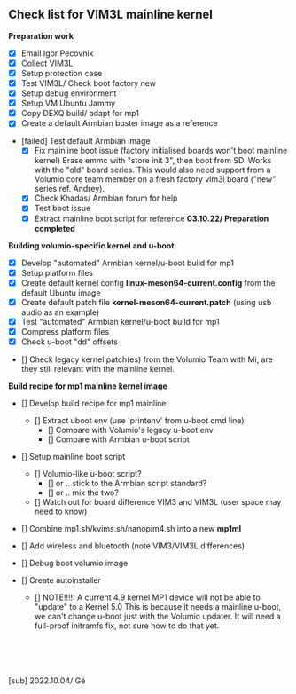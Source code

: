 ## Check list for VIM3L mainline kernel 

**Preparation work** 
* [x] Email Igor Pecovnik
* [x] Collect VIM3L
* [x] Setup protection case
* [x] Test VIM3L/ Check boot factory new
* [x] Setup debug environment
* [x] Setup VM Ubuntu Jammy
* [x] Copy DEXQ build/ adapt for mp1
* [x] Create a default Armbian buster image as a reference
* [failed] Test default Armbian image
    * [x] Fix mainline boot issue (factory initialised boards won't boot mainline kernel)
    Erase emmc with "store init 3", then boot from SD. Works with the "old" board series. 
    This would also need support from a Volumio core team member on a fresh factory vim3l board ("new" series ref. Andrey).
    * [x] Check Khadas/ Armbian forum for help
    * [x] Test boot issue
    * [x] Extract mainline boot script for reference
**03.10.22/ Preparation completed**

**Building volumio-specific kernel and u-boot**
* [x] Develop "automated" Armbian kernel/u-boot build for mp1
* [x] Setup platform files
* [x] Create default kernel config **linux-meson64-current.config** from the default Ubuntu image
* [x] Create default patch file **kernel-meson64-current.patch** (using usb audio as an example)
* [x] Test "automated" Armbian kernel/u-boot build for mp1
* [x] Compress platform files
* [x] Check u-boot "dd" offsets
* [] Check legacy kernel patch(es) from the Volumio Team with Mi, are they still relevant with the mainline kernel. 

**Build recipe for mp1 mainline kernel image**
* [] Develop build recipe for mp1 mainline
    * [] Extract uboot env (use 'printenv' from u-boot cmd line)
        * [] Compare with Volumio's legacy u-boot env 
        * [] Compare with Armbian u-boot script   
* [] Setup mainline boot script
    * [] Volumio-like u-boot script? 
        * [] or .. stick to the Armbian script standard?
        * [] or .. mix the two?
    * [] Watch out for board difference VIM3 and VIM3L (user space may need to know)
* [] Combine mp1.sh/kvims.sh/nanopim4.sh into a new **mp1ml**
* [] Add wireless and bluetooth (note VIM3/VIM3L differences)
* [] Debug boot volumio image




* [] Create autoinstaller 
    * [] NOTE!!!!: A current 4.9 kernel MP1 device will not be able to "update" to a Kernel 5.0
    This is because it needs a mainline u-boot, we can't change u-boot just with the Volumio updater.
    It will need a full-proof initramfs fix, not sure how to do that yet.


<br />
<br />
<br />
<br />
[sub]
2022.10.04/ Gé

